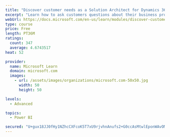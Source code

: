```yaml
---
title: "Discover customer needs as a Solution Architect for Dynamics 365 and Power Platform"
excerpt: "Learn how to ask customers questions about their business processes and feature requirements to create a viable solution."
webUrl: https://docs.microsoft.com/en-us/learn/modules/discover-customer-needs/
type: course
price: Free
length: PT36M
ratings:
  count: 347
  average: 4.6743517
heat: 52

provider:
  name: Microsoft Learn
  domain: microsoft.com
  images:
    - url: /assets/images/organizations/microsoft.com-50x50.jpg
      width: 50
      height: 50

levels:
  - Advanced

topics:
  - Power BI

secured: "U+gux18JJ0fHy1NZhcCXFcoK5T7xU9rjvhnAnufs2+G0ccAsMtwlEponWAvOMLGctb/eLEW6HrUiSRp0VXQ0LjUj8M7DNPrTKdOtRWpdEy0hhOhogIG/He02VOFtId58I/wOzqQer+nktywEV6AMDzYny8HBNtd255EHRC/RqQ2Q0K/tYB/H3MLIAyAJ7LU6Gsu5zePCNiVlnVswErd6TvuSJf/m9z4nolpZGHhLro2LrTbtupvRGcUdU/RdxJ8faOdlYsPG3wI3H1NEW9xwMyqq1ZMs9RWNFoEQA8S7ua0zzjRl0xTnh0q8D52iLTgU46zmSydztBbtvM/Js24dMIp4KpTx5OSk7oaklYEqVPYj7CSs6MiCD2au+mW8C0jVg3aIJJKNulbZyUheHPbHQQ==;IVjsRg+L0mw7+WO7lHZETw=="
---
```


